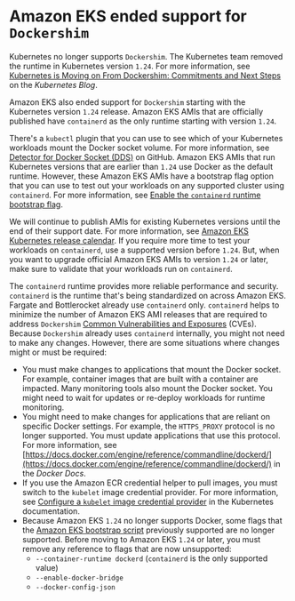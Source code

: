 # Amazon EKS ended support for `Dockershim`<a name="dockershim-deprecation"></a>

Kubernetes no longer supports `Dockershim`\. The Kubernetes team removed the runtime in Kubernetes version `1.24`\. For more information, see [Kubernetes is Moving on From Dockershim: Commitments and Next Steps](https://kubernetes.io/blog/2022/01/07/kubernetes-is-moving-on-from-dockershim/) on the *Kubernetes Blog*\.

Amazon EKS also ended support for `Dockershim` starting with the Kubernetes version `1.24` release\. Amazon EKS AMIs that are officially published have `containerd` as the only runtime starting with version `1.24`\.

There's a `kubectl` plugin that you can use to see which of your Kubernetes workloads mount the Docker socket volume\. For more information, see [Detector for Docker Socket \(DDS\)](https://github.com/aws-containers/kubectl-detector-for-docker-socket) on GitHub\. Amazon EKS AMIs that run Kubernetes versions that are earlier than `1.24` use Docker as the default runtime\. However, these Amazon EKS AMIs have a bootstrap flag option that you can use to test out your workloads on any supported cluster using `containerd`\. For more information, see [Enable the `containerd` runtime bootstrap flag](eks-optimized-ami.md#containerd-bootstrap)\.

We will continue to publish AMIs for existing Kubernetes versions until the end of their support date\. For more information, see [Amazon EKS Kubernetes release calendar](kubernetes-versions.md#kubernetes-release-calendar)\. If you require more time to test your workloads on `containerd`, use a supported version before `1.24`\. But, when you want to upgrade official Amazon EKS AMIs to version `1.24` or later, make sure to validate that your workloads run on `containerd`\.

The `containerd` runtime provides more reliable performance and security\. `containerd` is the runtime that's being standardized on across Amazon EKS\. Fargate and Bottlerocket already use `containerd` only\. `containerd` helps to minimize the number of Amazon EKS AMI releases that are required to address `Dockershim` [Common Vulnerabilities and Exposures](https://cve.mitre.org/) \(CVEs\)\. Because `Dockershim` already uses `containerd` internally, you might not need to make any changes\. However, there are some situations where changes might or must be required:
+ You must make changes to applications that mount the Docker socket\. For example, container images that are built with a container are impacted\. Many monitoring tools also mount the Docker socket\. You might need to wait for updates or re\-deploy workloads for runtime monitoring\.
+ You might need to make changes for applications that are reliant on specific Docker settings\. For example, the `HTTPS_PROXY` protocol is no longer supported\. You must update applications that use this protocol\. For more information, see [https://docs.docker.com/engine/reference/commandline/dockerd/](https://docs.docker.com/engine/reference/commandline/dockerd/) in the *Docker Docs*\.
+ If you use the Amazon ECR credential helper to pull images, you must switch to the `kubelet` image credential provider\. For more information, see [Configure a `kubelet` image credential provider](https://kubernetes.io/docs/tasks/kubelet-credential-provider/kubelet-credential-provider/) in the Kubernetes documentation\.
+ Because Amazon EKS `1.24` no longer supports Docker, some flags that the [Amazon EKS bootstrap script](https://github.com/awslabs/amazon-eks-ami/blob/master/files/bootstrap.sh) previously supported are no longer supported\. Before moving to Amazon EKS `1.24` or later, you must remove any reference to flags that are now unsupported:
  + `--container-runtime dockerd` \(`containerd` is the only supported value\)
  + `--enable-docker-bridge`
  + `--docker-config-json`